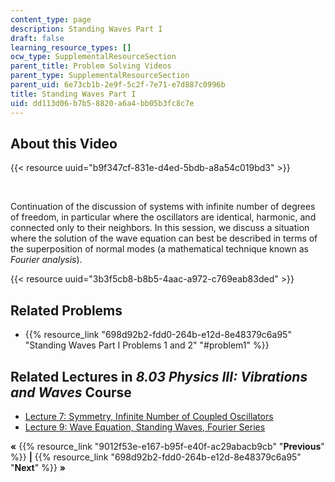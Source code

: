 ```yaml
---
content_type: page
description: Standing Waves Part I
draft: false
learning_resource_types: []
ocw_type: SupplementalResourceSection
parent_title: Problem Solving Videos
parent_type: SupplementalResourceSection
parent_uid: 6e73cb1b-2e9f-5c2f-7e71-e7d887c0996b
title: Standing Waves Part I
uid: dd113d06-b7b5-8820-a6a4-bb05b3fc8c7e
---
```

## About this Video

{{< resource uuid="b9f347cf-831e-d4ed-5bdb-a8a54c019bd3" >}}

 

Continuation of the discussion of systems with infinite number of degrees of freedom, in particular where the oscillators are identical, harmonic, and connected only to their neighbors. In this session, we discuss a situation where the solution of the wave equation can best be described in terms of the superposition of normal modes (a mathematical technique known as *Fourier analysis*).

{{< resource uuid="3b3f5cb8-b8b5-4aac-a972-c769eab83ded" >}}

## Related Problems

- {{% resource_link "698d92b2-fdd0-264b-e12d-8e48379c6a95" "Standing Waves Part I Problems 1 and 2" "#problem1" %}}

## Related Lectures in *8.03 Physics III: Vibrations and Waves* Course

- [Lecture 7: Symmetry, Infinite Number of Coupled Oscillators](/courses/8-03sc-physics-iii-vibrations-and-waves-fall-2016/pages/part-i-mechanical-vibrations-and-waves/lecture-7)
- [Lecture 9: Wave Equation, Standing Waves, Fourier Series](/courses/8-03sc-physics-iii-vibrations-and-waves-fall-2016/pages/part-i-mechanical-vibrations-and-waves/lecture-9)

**«** {{% resource_link "9012f53e-e167-b95f-e40f-ac29abacb9cb" "**Previous**" %}} **|** {{% resource_link "698d92b2-fdd0-264b-e12d-8e48379c6a95" "**Next**" %}} **»**
